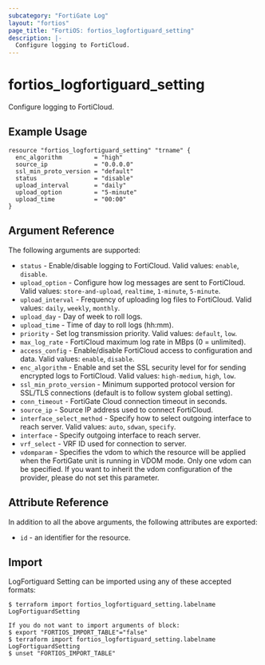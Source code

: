 ```yaml
---
subcategory: "FortiGate Log"
layout: "fortios"
page_title: "FortiOS: fortios_logfortiguard_setting"
description: |-
  Configure logging to FortiCloud.
---
```


# fortios_logfortiguard_setting
Configure logging to FortiCloud.

## Example Usage

```hcl
resource "fortios_logfortiguard_setting" "trname" {
  enc_algorithm         = "high"
  source_ip             = "0.0.0.0"
  ssl_min_proto_version = "default"
  status                = "disable"
  upload_interval       = "daily"
  upload_option         = "5-minute"
  upload_time           = "00:00"
}
```

## Argument Reference

The following arguments are supported:

* `status` - Enable/disable logging to FortiCloud. Valid values: `enable`, `disable`.
* `upload_option` - Configure how log messages are sent to FortiCloud. Valid values: `store-and-upload`, `realtime`, `1-minute`, `5-minute`.
* `upload_interval` - Frequency of uploading log files to FortiCloud. Valid values: `daily`, `weekly`, `monthly`.
* `upload_day` - Day of week to roll logs.
* `upload_time` - Time of day to roll logs (hh:mm).
* `priority` - Set log transmission priority. Valid values: `default`, `low`.
* `max_log_rate` - FortiCloud maximum log rate in MBps (0 = unlimited).
* `access_config` - Enable/disable FortiCloud access to configuration and data. Valid values: `enable`, `disable`.
* `enc_algorithm` - Enable and set the SSL security level for for sending encrypted logs to FortiCloud. Valid values: `high-medium`, `high`, `low`.
* `ssl_min_proto_version` - Minimum supported protocol version for SSL/TLS connections (default is to follow system global setting).
* `conn_timeout` - FortiGate Cloud connection timeout in seconds.
* `source_ip` - Source IP address used to connect FortiCloud.
* `interface_select_method` - Specify how to select outgoing interface to reach server. Valid values: `auto`, `sdwan`, `specify`.
* `interface` - Specify outgoing interface to reach server.
* `vrf_select` - VRF ID used for connection to server.
* `vdomparam` - Specifies the vdom to which the resource will be applied when the FortiGate unit is running in VDOM mode. Only one vdom can be specified. If you want to inherit the vdom configuration of the provider, please do not set this parameter.


## Attribute Reference

In addition to all the above arguments, the following attributes are exported:
* `id` - an identifier for the resource.

## Import

LogFortiguard Setting can be imported using any of these accepted formats:
```
$ terraform import fortios_logfortiguard_setting.labelname LogFortiguardSetting

If you do not want to import arguments of block:
$ export "FORTIOS_IMPORT_TABLE"="false"
$ terraform import fortios_logfortiguard_setting.labelname LogFortiguardSetting
$ unset "FORTIOS_IMPORT_TABLE"
```
